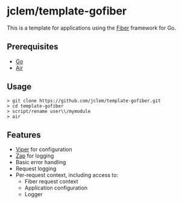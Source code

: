 # jclem/template-gofiber

This is a template for applications using the [Fiber](https://gofiber.io/) framework for Go.

## Prerequisites

- [Go](https://golang.org/)
- [Air](https://github.com/cosmtrek/air)

## Usage

```shell
> git clone https://github.com/jclem/template-gofiber.git
> cd template-gofiber
> script/rename user\\/mymodule
> air
```

## Features

- [Viper](https://github.com/spf13/viper) for configuration
- [Zap](https://github.com/uber-go/zap) for logging
- Basic error handling
- Request logging
- Per-request context, including access to:
  - Fiber request context
  - Application configuration
  - Logger
